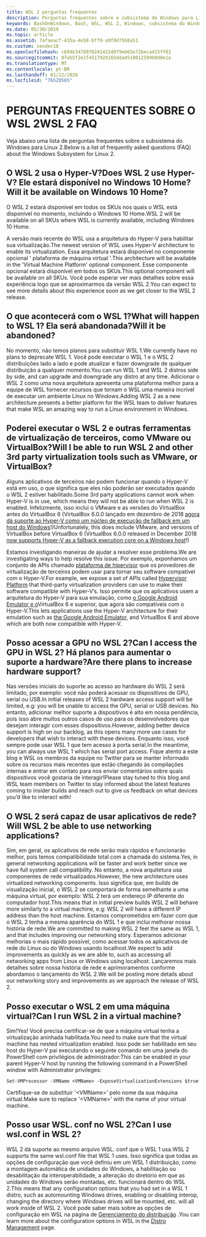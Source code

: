 ```yaml
---
title: WSL 2 perguntas frequentes
description: Perguntas frequentes sobre o subsistema do Windows para Linux 2
keywords: BashOnWindows, Bash, WSL, WSL 2, Windows, subsistema do Windows para Linux, subsistema do Windows, Ubuntu, Debian, Suse, Windows 10, instalar
ms.date: 05/30/2019
ms.topic: article
ms.assetid: 7afaeacf-435a-4e58-bff0-a9f0d75b8a51
ms.custom: seodec18
ms.openlocfilehash: c694b3476976241422d079eb65e72beca415ff62
ms.sourcegitcommit: 07eb5f2e1f4517928165dda4510012599b0d0e1e
ms.translationtype: MT
ms.contentlocale: pt-BR
ms.lasthandoff: 01/22/2020
ms.locfileid: "76520565"
---
```

# <a name="wsl-2-faq"></a><span data-ttu-id="658ae-104">PERGUNTAS FREQUENTES SOBRE O WSL 2</span><span class="sxs-lookup"><span data-stu-id="658ae-104">WSL 2 FAQ</span></span>

<span data-ttu-id="658ae-105">Veja abaixo uma lista de perguntas frequentes sobre o subsistema do Windows para Linux 2.</span><span class="sxs-lookup"><span data-stu-id="658ae-105">Below is a list of frequently asked questions (FAQ) about the Windows Subsystem for Linux 2.</span></span>

## <a name="does-wsl-2-use-hyper-v-will-it-be-available-on-windows-10-home"></a><span data-ttu-id="658ae-106">O WSL 2 usa o Hyper-V?</span><span class="sxs-lookup"><span data-stu-id="658ae-106">Does WSL 2 use Hyper-V?</span></span> <span data-ttu-id="658ae-107">Ele estará disponível no Windows 10 Home?</span><span class="sxs-lookup"><span data-stu-id="658ae-107">Will it be available on Windows 10 Home?</span></span>

<span data-ttu-id="658ae-108">O WSL 2 estará disponível em todos os SKUs nos quais o WSL está disponível no momento, incluindo o Windows 10 Home.</span><span class="sxs-lookup"><span data-stu-id="658ae-108">WSL 2 will be available on all SKUs where WSL is currently available, including Windows 10 Home.</span></span>

<span data-ttu-id="658ae-109">A versão mais recente do WSL usa a arquitetura do Hyper-V para habilitar sua virtualização.</span><span class="sxs-lookup"><span data-stu-id="658ae-109">The newest version of WSL uses Hyper-V architecture to enable its virtualization.</span></span> <span data-ttu-id="658ae-110">Essa arquitetura estará disponível no componente opcional ' plataforma de máquina virtual '.</span><span class="sxs-lookup"><span data-stu-id="658ae-110">This architecture will be available in the 'Virtual Machine Platform' optional component.</span></span> <span data-ttu-id="658ae-111">Esse componente opcional estará disponível em todos os SKUs.</span><span class="sxs-lookup"><span data-stu-id="658ae-111">This optional component will be available on all SKUs.</span></span> <span data-ttu-id="658ae-112">Você pode esperar ver mais detalhes sobre essa experiência logo que se aproximarmos da versão WSL 2.</span><span class="sxs-lookup"><span data-stu-id="658ae-112">You can expect to see more details about this experience soon as we get closer to the WSL 2 release.</span></span>

## <a name="what-will-happen-to-wsl-1-will-it-be-abandoned"></a><span data-ttu-id="658ae-113">O que acontecerá com o WSL 1?</span><span class="sxs-lookup"><span data-stu-id="658ae-113">What will happen to WSL 1?</span></span> <span data-ttu-id="658ae-114">Ela será abandonada?</span><span class="sxs-lookup"><span data-stu-id="658ae-114">Will it be abandoned?</span></span>

<span data-ttu-id="658ae-115">No momento, não temos planos para substituir WSL 1.</span><span class="sxs-lookup"><span data-stu-id="658ae-115">We currently have no plans to deprecate WSL 1.</span></span> <span data-ttu-id="658ae-116">Você pode executar o WSL 1 e o WSL 2 distribuições lado a lado e pode atualizar e fazer downgrade de qualquer distribuição a qualquer momento.</span><span class="sxs-lookup"><span data-stu-id="658ae-116">You can run WSL 1 and WSL 2 distros side by side, and can upgrade and downgrade any distro at any time.</span></span> <span data-ttu-id="658ae-117">Adicionar o WSL 2 como uma nova arquitetura apresenta uma plataforma melhor para a equipe de WSL fornecer recursos que tornam o WSL uma maneira incrível de executar um ambiente Linux no Windows.</span><span class="sxs-lookup"><span data-stu-id="658ae-117">Adding WSL 2 as a new architecture presents a better platform for the WSL team to deliver features that make WSL an amazing way to run a Linux environment in Windows.</span></span>

## <a name="will-i-be-able-to-run-wsl-2-and-other-3rd-party-virtualization-tools-such-as-vmware-or-virtualbox"></a><span data-ttu-id="658ae-118">Poderei executar o WSL 2 e outras ferramentas de virtualização de terceiros, como VMware ou VirtualBox?</span><span class="sxs-lookup"><span data-stu-id="658ae-118">Will I be able to run WSL 2 and other 3rd party virtualization tools such as VMware, or VirtualBox?</span></span>

<span data-ttu-id="658ae-119">Alguns aplicativos de terceiros não podem funcionar quando o Hyper-V está em uso, o que significa que eles não poderão ser executados quando o WSL 2 estiver habilitado.</span><span class="sxs-lookup"><span data-stu-id="658ae-119">Some 3rd party applications cannot work when Hyper-V is in use, which means they will not be able to run when WSL 2 is enabled.</span></span> <span data-ttu-id="658ae-120">Infelizmente, isso inclui o VMware e as versões do VirtualBox antes do VirtualBox 6 (VirtualBox 6.0.0 lançado em dezembro de 2018 [agora dá suporte ao Hyper-V como um núcleo de execução de fallback em um host do Windows][1]!)</span><span class="sxs-lookup"><span data-stu-id="658ae-120">Unfortunately, this does include VMware, and versions of VirtualBox before VirtualBox 6 (VirtualBox 6.0.0 released in December 2018 [now supports Hyper-V as a fallback execution core on a Windows host][1]!)</span></span>

<span data-ttu-id="658ae-121">Estamos investigando maneiras de ajudar a resolver esse problema.</span><span class="sxs-lookup"><span data-stu-id="658ae-121">We are investigating ways to help resolve this issue.</span></span> <span data-ttu-id="658ae-122">Por exemplo, exponhamos um conjunto de APIs chamado [plataforma de hipervisor][2] que os provedores de virtualização de terceiros podem usar para tornar seu software compatível com o Hyper-V.</span><span class="sxs-lookup"><span data-stu-id="658ae-122">For example, we expose a set of APIs called [Hypervisor Platform][2] that third-party virtualization providers can use to make their software compatible with Hyper-V’s.</span></span> <span data-ttu-id="658ae-123">Isso permite que os aplicativos usem a arquitetura do Hyper-V para sua emulação, como [o Google Android Emulator e o][3]VirtualBox 6 e superior, que agora são compatíveis com o Hyper-V.</span><span class="sxs-lookup"><span data-stu-id="658ae-123">This lets applications use the Hyper-V architecture for their emulation such as [the Google Android Emulator][3], and VirtualBox 6 and above which are both now compatible with Hyper-V.</span></span>

## <a name="can-i-access-the-gpu-in-wsl-2-are-there-plans-to-increase-hardware-support"></a><span data-ttu-id="658ae-124">Posso acessar a GPU no WSL 2?</span><span class="sxs-lookup"><span data-stu-id="658ae-124">Can I access the GPU in WSL 2?</span></span> <span data-ttu-id="658ae-125">Há planos para aumentar o suporte a hardware?</span><span class="sxs-lookup"><span data-stu-id="658ae-125">Are there plans to increase hardware support?</span></span>

<span data-ttu-id="658ae-126">Nas versões iniciais do suporte ao acesso ao hardware do WSL 2 será limitado, por exemplo: você não poderá acessar os dispositivos de GPU, serial ou USB.</span><span class="sxs-lookup"><span data-stu-id="658ae-126">In initial releases of WSL 2 hardware access support will be limited, e.g: you will be unable to access the GPU, serial or USB devices.</span></span> <span data-ttu-id="658ae-127">No entanto, adicionar melhor suporte a dispositivos é alto em nossa pendência, pois isso abre muitos outros casos de uso para os desenvolvedores que desejam interagir com esses dispositivos.</span><span class="sxs-lookup"><span data-stu-id="658ae-127">However, adding better device support is high on our backlog, as this opens many more use cases for developers that wish to interact with these devices.</span></span> <span data-ttu-id="658ae-128">Enquanto isso, você sempre pode usar WSL 1 que tem acesso à porta serial.</span><span class="sxs-lookup"><span data-stu-id="658ae-128">In the meantime, you can always use WSL 1 which has serial port access.</span></span> <span data-ttu-id="658ae-129">Fique atento a este blog e WSL os membros da equipe no Twitter para se manter informado sobre os recursos mais recentes que estão chegando às compilações internas e entrar em contato para nos enviar comentários sobre quais dispositivos você gostaria de interagir!</span><span class="sxs-lookup"><span data-stu-id="658ae-129">Please stay tuned to this blog and WSL team members on Twitter to stay informed about the latest features coming to insider builds and reach out to give us feedback on what devices you’d like to interact with!</span></span>

## <a name="will-wsl-2-be-able-to-use-networking-applications"></a><span data-ttu-id="658ae-130">O WSL 2 será capaz de usar aplicativos de rede?</span><span class="sxs-lookup"><span data-stu-id="658ae-130">Will WSL 2 be able to use networking applications?</span></span>

<span data-ttu-id="658ae-131">Sim, em geral, os aplicativos de rede serão mais rápidos e funcionarão melhor, pois temos compatibilidade total com a chamada do sistema.</span><span class="sxs-lookup"><span data-stu-id="658ae-131">Yes, in general networking applications will be faster and work better since we have full system call compatibility.</span></span> <span data-ttu-id="658ae-132">No entanto, a nova arquitetura usa componentes de rede virtualizados.</span><span class="sxs-lookup"><span data-stu-id="658ae-132">However, the new architecture uses virtualized networking components.</span></span> <span data-ttu-id="658ae-133">Isso significa que, em builds de visualização inicial, o WSL 2 se comportará de forma semelhante a uma máquina virtual, por exemplo: WSL 2 terá um endereço IP diferente do computador host.</span><span class="sxs-lookup"><span data-stu-id="658ae-133">This means that in initial preview builds WSL 2 will behave more similarly to a virtual machine, e.g: WSL 2 will have a different IP address than the host machine.</span></span> <span data-ttu-id="658ae-134">Estamos comprometidos em fazer com que o WSL 2 tenha a mesma aparência do WSL 1 e que inclui melhorar nossa história de rede.</span><span class="sxs-lookup"><span data-stu-id="658ae-134">We are committed to making WSL 2 feel the same as WSL 1, and that includes improving our networking story.</span></span> <span data-ttu-id="658ae-135">Esperamos adicionar melhorias o mais rápido possível, como acessar todos os aplicativos de rede do Linux ou do Windows usando localhost.</span><span class="sxs-lookup"><span data-stu-id="658ae-135">We expect to add improvements as quickly as we are able to, such as accessing all networking apps from Linux or Windows using localhost.</span></span> <span data-ttu-id="658ae-136">Lançaremos mais detalhes sobre nossa história de rede e aprimoramentos conforme abordamos o lançamento do WSL 2.</span><span class="sxs-lookup"><span data-stu-id="658ae-136">We will be posting more details about our networking story and improvements as we approach the release of WSL 2.</span></span>

## <a name="can-i-run-wsl-2-in-a-virtual-machine"></a><span data-ttu-id="658ae-137">Posso executar o WSL 2 em uma máquina virtual?</span><span class="sxs-lookup"><span data-stu-id="658ae-137">Can I run WSL 2 in a virtual machine?</span></span>

<span data-ttu-id="658ae-138">Sim!</span><span class="sxs-lookup"><span data-stu-id="658ae-138">Yes!</span></span> <span data-ttu-id="658ae-139">Você precisa certificar-se de que a máquina virtual tenha a virtualização aninhada habilitada.</span><span class="sxs-lookup"><span data-stu-id="658ae-139">You need to make sure that the virtual machine has nested virtualization enabled.</span></span> <span data-ttu-id="658ae-140">Isso pode ser habilitado em seu host do Hyper-V pai executando o seguinte comando em uma janela do PowerShell com privilégios de administrador:</span><span class="sxs-lookup"><span data-stu-id="658ae-140">This can be enabled in your parent Hyper-V host by running the following command in a PowerShell window with Administrator privileges:</span></span>

`Set-VMProcessor -VMName <VMName> -ExposeVirtualizationExtensions $true`

<span data-ttu-id="658ae-141">Certifique-se de substituir '&lt;VMName&gt;' pelo nome da sua máquina virtual.</span><span class="sxs-lookup"><span data-stu-id="658ae-141">Make sure to replace '&lt;VMName&gt;' with the name of your virtual machine.</span></span>

## <a name="can-i-use-wslconf-in-wsl-2"></a><span data-ttu-id="658ae-142">Posso usar WSL. conf no WSL 2?</span><span class="sxs-lookup"><span data-stu-id="658ae-142">Can I use wsl.conf in WSL 2?</span></span>

<span data-ttu-id="658ae-143">WSL 2 dá suporte ao mesmo arquivo WSL. conf que o WSL 1 usa.</span><span class="sxs-lookup"><span data-stu-id="658ae-143">WSL 2 supports the same wsl.conf file that WSL 1 uses.</span></span> <span data-ttu-id="658ae-144">Isso significa que todas as opções de configuração que você definiu em um WSL 1 distribuição, como a montagem automática de unidades do Windows, a habilitação ou desabilitação da interoperabilidade, a alteração do diretório em que as unidades do Windows serão montadas, etc. funcionará dentro do WSL 2.</span><span class="sxs-lookup"><span data-stu-id="658ae-144">This means that any configuration options that you had set in a WSL 1 distro, such as automounting Windows drives, enabling or disabling interop, changing the directory where Windows drives will be mounted, etc. will all work inside of WSL 2.</span></span> <span data-ttu-id="658ae-145">Você pode saber mais sobre as opções de configuração em WSL na página de [Gerenciamento do distribuição](./wsl-config.md) .</span><span class="sxs-lookup"><span data-stu-id="658ae-145">You can learn more about the configuration options in WSL in the [Distro Management](./wsl-config.md) page.</span></span> 

 [1]: https://www.virtualbox.org/wiki/Changelog-6.0
 [2]: https://docs.microsoft.com/en-us/virtualization/api/
 [3]: https://devblogs.microsoft.com/visualstudio/hyper-v-android-emulator-support/

